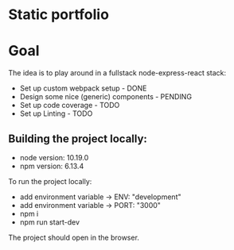 # Static portfolio

# Goal
The idea is to play around in a fullstack node-express-react stack:
- Set up custom webpack setup - DONE
- Design some nice (generic) components - PENDING
- Set up code coverage - TODO
- Set up Linting - TODO

## Building the project locally:
- node version: 10.19.0
- npm version: 6.13.4

To run the project locally:

- add environment variable -> ENV: "development"
- add environment variable -> PORT: "3000"
- npm i
- npm run start-dev

The project should open in the browser.
